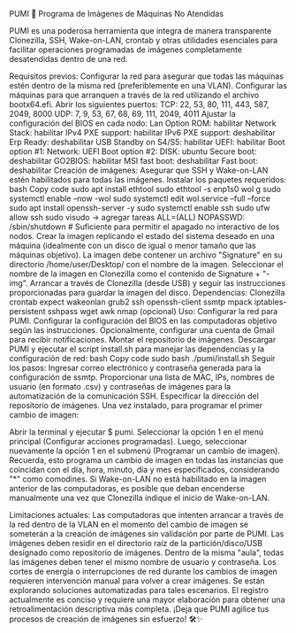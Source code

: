 PUMI 🚀
Programa de Imágenes de Máquinas No Atendidas

PUMI es una poderosa herramienta que integra de manera transparente Clonezilla, SSH, Wake-on-LAN, crontab y otras utilidades esenciales para facilitar operaciones programadas de imágenes completamente desatendidas dentro de una red.

Requisitos previos:
Configurar la red para asegurar que todas las máquinas estén dentro de la misma red (preferiblemente en una VLAN).
Configurar las máquinas para que arranquen a través de la red utilizando el archivo bootx64.efi.
Abrir los siguientes puertos:
TCP: 22, 53, 80, 111, 443, 587, 2049, 8000
UDP: 7, 9, 53, 67, 68, 69, 111, 2049, 4011
Ajustar la configuración del BIOS en cada nodo:
Lan Option ROM: habilitar
Network Stack: habilitar
IPv4 PXE support: habilitar
IPv6 PXE support: deshabilitar
Erp Ready: deshabilitar
USB Standby on S4/S5: habilitar
UEFI: habilitar
Boot option #1: Network: UEFI
Boot option #2: DISK: ubuntu
Secure boot: deshabilitar
GO2BIOS: habilitar
MSI fast boot: deshabilitar
Fast boot: deshabilitar
Creación de imágenes:
Asegurar que SSH y Wake-on-LAN estén habilitados para todas las imágenes.
Instalar los paquetes requeridos:
bash
Copy code
sudo apt install ethtool
sudo ethtool -s enp1s0 wol g
sudo systemctl enable –now -wol
sudo systemctl edit wol.service –full –force
sudo apt install openssh-server -y
sudo systemctl enable ssh
sudo ufw allow ssh
sudo visudo -> agregar tareas ALL=(ALL) NOPASSWD: /sbin/shutdown # Suficiente para permitir el apagado no interactivo de los nodos.
Crear la imagen replicando el estado del sistema deseado en una máquina (idealmente con un disco de igual o menor tamaño que las máquinas objetivo). La imagen debe contener un archivo "Signature" en su directorio /home/user/Desktop/ con el nombre de la imagen. Seleccionar el nombre de la imagen en Clonezilla como el contenido de Signature + "-img". Arrancar a través de Clonezilla (desde USB) y seguir las instrucciones proporcionadas para guardar la imagen del disco.
Dependencias:
Clonezilla
crontab
expect
wakeonlan
grub2
ssh
openssh-client
ssmtp
mpack
iptables-persistent
sshpass
wget
awk
nmap (opcional)
Uso:
Configurar la red para PUMI.
Configurar la configuración del BIOS en las computadoras objetivo según las instrucciones.
Opcionalmente, configurar una cuenta de Gmail para recibir notificaciones.
Montar el repositorio de imágenes.
Descargar PUMI y ejecutar el script install.sh para manejar las dependencias y la configuración de red:
bash
Copy code
sudo bash ./pumi/install.sh
Seguir los pasos:
Ingresar correo electrónico y contraseña generada para la configuración de ssmtp.
Proporcionar una lista de MAC, IPs, nombres de usuario (en formato .csv) y contraseñas de imágenes para la automatización de la comunicación SSH.
Especificar la dirección del repositorio de imágenes.
Una vez instalado, para programar el primer cambio de imagen:

Abrir la terminal y ejecutar $ pumi.
Seleccionar la opción 1 en el menú principal (Configurar acciones programadas).
Luego, seleccionar nuevamente la opción 1 en el submenú (Programar un cambio de imagen).
Recuerda, esto programa un cambio de imagen en todas las instancias que coincidan con el día, hora, minuto, día y mes especificados, considerando "*" como comodines. Si Wake-on-LAN no está habilitado en la imagen anterior de las computadoras, es posible que deban encenderse manualmente una vez que Clonezilla indique el inicio de Wake-on-LAN.

Limitaciones actuales:
Las computadoras que intenten arrancar a través de la red dentro de la VLAN en el momento del cambio de imagen se someterán a la creación de imágenes sin validación por parte de PUMI.
Las imágenes deben residir en el directorio raíz de la partición/disco/USB designado como repositorio de imágenes.
Dentro de la misma "aula", todas las imágenes deben tener el mismo nombre de usuario y contraseña.
Los cortes de energía o interrupciones de red durante los cambios de imagen requieren intervención manual para volver a crear imágenes. Se están explorando soluciones automatizadas para tales escenarios.
El registro actualmente es conciso y requiere una mayor elaboración para obtener una retroalimentación descriptiva más completa.
¡Deja que PUMI agilice tus procesos de creación de imágenes sin esfuerzo! 🛠️✨





